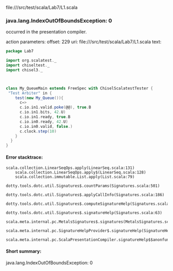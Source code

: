 file://<WORKSPACE>/src/test/scala/Lab7/L1.scala
### java.lang.IndexOutOfBoundsException: 0

occurred in the presentation compiler.

action parameters:
offset: 229
uri: file://<WORKSPACE>/src/test/scala/Lab7/L1.scala
text:
```scala
package Lab7

import org.scalatest._
import chiseltest._ 
import chisel3._ 



class My_QueueMain extends FreeSpec with ChiselScalatestTester {
 "Test Arbiter" in {
    test(new My_Queue()){
      c=>  
      c.io.in1.valid.poke(@@), true.B
      c.io.in1.bits, 42.U)
      c.io.in1.ready, true.B
      c.io.in0.ready, 42.U)     
      c.io.in0.valid, false.)
      c.clock.step(10)
    }
  }
}

```



#### Error stacktrace:

```
scala.collection.LinearSeqOps.apply(LinearSeq.scala:131)
	scala.collection.LinearSeqOps.apply$(LinearSeq.scala:128)
	scala.collection.immutable.List.apply(List.scala:79)
	dotty.tools.dotc.util.Signatures$.countParams(Signatures.scala:501)
	dotty.tools.dotc.util.Signatures$.applyCallInfo(Signatures.scala:186)
	dotty.tools.dotc.util.Signatures$.computeSignatureHelp(Signatures.scala:94)
	dotty.tools.dotc.util.Signatures$.signatureHelp(Signatures.scala:63)
	scala.meta.internal.pc.MetalsSignatures$.signatures(MetalsSignatures.scala:17)
	scala.meta.internal.pc.SignatureHelpProvider$.signatureHelp(SignatureHelpProvider.scala:51)
	scala.meta.internal.pc.ScalaPresentationCompiler.signatureHelp$$anonfun$1(ScalaPresentationCompiler.scala:375)
```
#### Short summary: 

java.lang.IndexOutOfBoundsException: 0